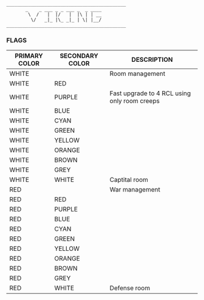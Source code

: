 ```
____________________________________________
       _    _ ___ _ _ ___ _  _ ____
        \  /   |  |/   |  |\ | | __
         \/   _|_ |\_ _|_ | \| |__/
____________________________________________
```

### FLAGS

PRIMARY COLOR | SECONDARY COLOR | DESCRIPTION
--------------|-----------------|------------
WHITE | | Room management
WHITE | RED |
WHITE | PURPLE | Fast upgrade to 4 RCL using only room creeps
WHITE | BLUE |
WHITE | CYAN |
WHITE | GREEN |
WHITE | YELLOW |
WHITE | ORANGE |
WHITE | BROWN |
WHITE | GREY |
WHITE | WHITE | Captital room
RED | | War management
RED | RED |
RED | PURPLE |
RED | BLUE |
RED | CYAN |
RED | GREEN |
RED | YELLOW |
RED | ORANGE |
RED | BROWN |
RED | GREY |
RED | WHITE | Defense room
